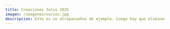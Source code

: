 ```yaml
---
title: Creaciones Julio 2025
imagen: /imagenes/varios.jpg
descripcion: Este es un atrapasueños de ejemplo. Luego hay que eliminarlo o actualizarlo.
---
```

